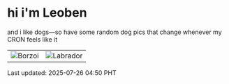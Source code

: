 # hi i'm Leoben

and i like dogs—so have some random dog pics that change whenever my CRON feels like it

|  |  |
|--------|----------|
| ![Borzoi](https://random-dog-vercel.vercel.app/api/random-borzoi?v=1753476643) | ![Labrador](https://random-dog-vercel.vercel.app/api/random-labrador?v=1753476643) |

Last updated: 2025-07-26 04:50 PHT
